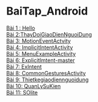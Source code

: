 # BaiTap_Android
[Bài 1 : Hello ](https://github.com/LeVOPhuongAnh/Hello-master)
</br>
[Bài 2:ThayDoiGiaoDienNguoiDung](https://github.com/LeVOPhuongAnh/Bai1_ThayDoiGiaoDienNguoiDung)
</br>
[Bài 3: MotionEventActvity](https://github.com/LeVOPhuongAnh/MotionEventActvity)
</br>
[Bài 4: ImplicitIntentActivity](https://github.com/LeVOPhuongAnh/ImplicitIntentActivity)
</br>
[Bài 5: MenuExampleActivity](https://github.com/LeVOPhuongAnh/MenuExampleActivity)
</br>
[Bài 6: Explicitlmtent-master](https://github.com/LeVOPhuongAnh/Explicitlmtent-master)
</br>
[Bài 7: ExIntent](https://github.com/LeVOPhuongAnh/ExIntent/tree/master)
</br>
[Bài 8: CommonGesturesActivity](https://github.com/LeVOPhuongAnh/CommonGesturesActivity)
</br>
[Bài 9: Thietkegiaodiennguoidung](https://github.com/LeVOPhuongAnh/Thietkegiaodiennguoidung)
</br>
[Bài 10: QuanLySuKien](https://github.com/LeVOPhuongAnh/QuanLySuKien)
</br>
[Bài 11: SOlite](https://github.com/LeVOPhuongAnh/SQLite_Anh)
